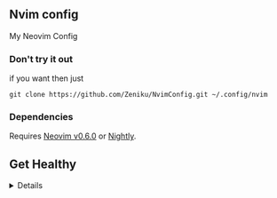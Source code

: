 ## Nvim config
My Neovim Config

### Don't try it out
if you want then just
```
git clone https://github.com/Zeniku/NvimConfig.git ~/.config/nvim
```

### Dependencies
Requires [Neovim v0.6.0](https://github.com/neovim/neovim/releases/tag/v0.6.0) or [Nightly](https://github.com/neovim/neovim/releases/tag/nightly).

## Get Healthy
<details>
Open `nvim` and enter the command:

```
:checkhealth
```

You'll probably notice that copy/paste and python and node dont have support

First we'll fix copy/paste

- On mac `pbcopy` should be builtin

- On Ubuntu

  ```
  sudo apt install xsel
  ```

- On Arch Linux

  ```
  sudo pacman -S xsel
  ```
- On Termux

  you need to install Termux:API in F-Droid

  then run
  ```
  pkg install termux-api
  ```

Next we need to install python support (node is optional)

- Neovim python support

  ```
  pip install pynvim
  ```

- Neovim node support

  ```
  npm i -g neovim
  ```
---

***Note:***this was copy pasted from [Neovim From Scratch](https://github.com/LunarVim/Neovim-from-scratch)

with Termux added in
</details>
